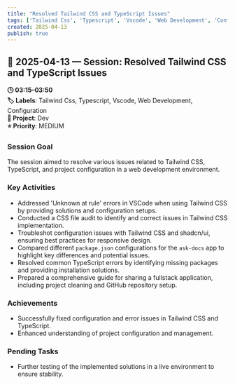 ```yaml
---
title: "Resolved Tailwind CSS and TypeScript Issues"
tags: ['Tailwind Css', 'Typescript', 'Vscode', 'Web Development', 'Configuration']
created: 2025-04-13
publish: true
---
```


## 📅 2025-04-13 — Session: Resolved Tailwind CSS and TypeScript Issues

**🕒 03:15–03:50**  
**🏷️ Labels**: Tailwind Css, Typescript, Vscode, Web Development, Configuration  
**📂 Project**: Dev  
**⭐ Priority**: MEDIUM  


### Session Goal
The session aimed to resolve various issues related to Tailwind CSS, TypeScript, and project configuration in a web development environment.

### Key Activities
- Addressed 'Unknown at rule' errors in VSCode when using Tailwind CSS by providing solutions and configuration setups.
- Conducted a CSS file audit to identify and correct issues in Tailwind CSS implementation.
- Troubleshot configuration issues with Tailwind CSS and shadcn/ui, ensuring best practices for responsive design.
- Compared different `package.json` configurations for the `ask-docs` app to highlight key differences and potential issues.
- Resolved common TypeScript errors by identifying missing packages and providing installation solutions.
- Prepared a comprehensive guide for sharing a fullstack application, including project cleaning and GitHub repository setup.

### Achievements
- Successfully fixed configuration and error issues in Tailwind CSS and TypeScript.
- Enhanced understanding of project configuration and management.

### Pending Tasks
- Further testing of the implemented solutions in a live environment to ensure stability.
